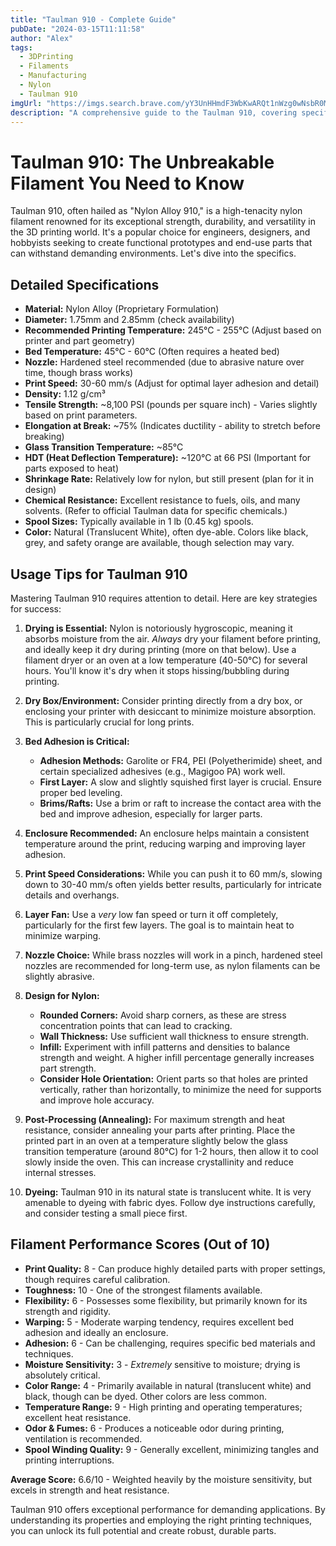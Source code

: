 ```yaml
---
title: "Taulman 910 - Complete Guide"
pubDate: "2024-03-15T11:11:58"
author: "Alex"
tags:
  - 3DPrinting
  - Filaments
  - Manufacturing
  - Nylon
  - Taulman 910
imgUrl: "https://imgs.search.brave.com/yY3UnHHmdF3WbKwARQt1nWzg0wNsbR0MyhH13Sm-_Ys/rs:fit:860:0:0:0/g:ce/aHR0cHM6Ly9tLm1l/ZGlhLWFtYXpvbi5j/b20vaW1hZ2VzL0kv/NDFLNjhpeVZ3c0wu/anBn"
description: "A comprehensive guide to the Taulman 910, covering specifications, usage tips, and comparisons with similar products."
---
```


# Taulman 910: The Unbreakable Filament You Need to Know

Taulman 910, often hailed as "Nylon Alloy 910," is a high-tenacity nylon filament renowned for its exceptional strength, durability, and versatility in the 3D printing world. It's a popular choice for engineers, designers, and hobbyists seeking to create functional prototypes and end-use parts that can withstand demanding environments. Let's dive into the specifics.

## Detailed Specifications

*   **Material:** Nylon Alloy (Proprietary Formulation)
*   **Diameter:** 1.75mm and 2.85mm (check availability)
*   **Recommended Printing Temperature:** 245°C - 255°C (Adjust based on printer and part geometry)
*   **Bed Temperature:** 45°C - 60°C (Often requires a heated bed)
*   **Nozzle:** Hardened steel recommended (due to abrasive nature over time, though brass works)
*   **Print Speed:** 30-60 mm/s (Adjust for optimal layer adhesion and detail)
*   **Density:** 1.12 g/cm³
*   **Tensile Strength:** ~8,100 PSI (pounds per square inch) - Varies slightly based on print parameters.
*   **Elongation at Break:** ~75% (Indicates ductility - ability to stretch before breaking)
*   **Glass Transition Temperature:** ~85°C
*   **HDT (Heat Deflection Temperature):** ~120°C at 66 PSI (Important for parts exposed to heat)
*   **Shrinkage Rate:** Relatively low for nylon, but still present (plan for it in design)
*   **Chemical Resistance:** Excellent resistance to fuels, oils, and many solvents. (Refer to official Taulman data for specific chemicals.)
*   **Spool Sizes:** Typically available in 1 lb (0.45 kg) spools.
*   **Color:** Natural (Translucent White), often dye-able.  Colors like black, grey, and safety orange are available, though selection may vary.

## Usage Tips for Taulman 910

Mastering Taulman 910 requires attention to detail. Here are key strategies for success:

1.  **Drying is Essential:** Nylon is notoriously hygroscopic, meaning it absorbs moisture from the air.  *Always* dry your filament before printing, and ideally keep it dry during printing (more on that below).  Use a filament dryer or an oven at a low temperature (40-50°C) for several hours.  You'll know it's dry when it stops hissing/bubbling during printing.

2.  **Dry Box/Environment:** Consider printing directly from a dry box, or enclosing your printer with desiccant to minimize moisture absorption. This is particularly crucial for long prints.

3.  **Bed Adhesion is Critical:**

    *   **Adhesion Methods:** Garolite or FR4, PEI (Polyetherimide) sheet, and certain specialized adhesives (e.g., Magigoo PA) work well.
    *   **First Layer:**  A slow and slightly squished first layer is crucial. Ensure proper bed leveling.
    *   **Brims/Rafts:** Use a brim or raft to increase the contact area with the bed and improve adhesion, especially for larger parts.

4.  **Enclosure Recommended:** An enclosure helps maintain a consistent temperature around the print, reducing warping and improving layer adhesion.

5.  **Print Speed Considerations:**  While you can push it to 60 mm/s, slowing down to 30-40 mm/s often yields better results, particularly for intricate details and overhangs.

6.  **Layer Fan:** Use a *very* low fan speed or turn it off completely, particularly for the first few layers.  The goal is to maintain heat to minimize warping.

7.  **Nozzle Choice:**  While brass nozzles will work in a pinch, hardened steel nozzles are recommended for long-term use, as nylon filaments can be slightly abrasive.

8.  **Design for Nylon:**

    *   **Rounded Corners:** Avoid sharp corners, as these are stress concentration points that can lead to cracking.
    *   **Wall Thickness:** Use sufficient wall thickness to ensure strength.
    *   **Infill:** Experiment with infill patterns and densities to balance strength and weight.  A higher infill percentage generally increases part strength.
    *   **Consider Hole Orientation:** Orient parts so that holes are printed vertically, rather than horizontally, to minimize the need for supports and improve hole accuracy.

9.  **Post-Processing (Annealing):** For maximum strength and heat resistance, consider annealing your parts after printing.  Place the printed part in an oven at a temperature slightly below the glass transition temperature (around 80°C) for 1-2 hours, then allow it to cool slowly inside the oven.  This can increase crystallinity and reduce internal stresses.

10. **Dyeing:** Taulman 910 in its natural state is translucent white. It is very amenable to dyeing with fabric dyes. Follow dye instructions carefully, and consider testing a small piece first.

## Filament Performance Scores (Out of 10)

*   **Print Quality:** 8 - Can produce highly detailed parts with proper settings, though requires careful calibration.
*   **Toughness:** 10 - One of the strongest filaments available.
*   **Flexibility:** 6 - Possesses some flexibility, but primarily known for its strength and rigidity.
*   **Warping:** 5 - Moderate warping tendency, requires excellent bed adhesion and ideally an enclosure.
*   **Adhesion:** 6 - Can be challenging, requires specific bed materials and techniques.
*   **Moisture Sensitivity:** 3 - *Extremely* sensitive to moisture; drying is absolutely critical.
*   **Color Range:** 4 - Primarily available in natural (translucent white) and black, though can be dyed.  Other colors are less common.
*   **Temperature Range:** 9 - High printing and operating temperatures; excellent heat resistance.
*   **Odor & Fumes:** 6 - Produces a noticeable odor during printing, ventilation is recommended.
*   **Spool Winding Quality:** 9 - Generally excellent, minimizing tangles and printing interruptions.

**Average Score:** 6.6/10 - Weighted heavily by the moisture sensitivity, but excels in strength and heat resistance.

Taulman 910 offers exceptional performance for demanding applications. By understanding its properties and employing the right printing techniques, you can unlock its full potential and create robust, durable parts.
